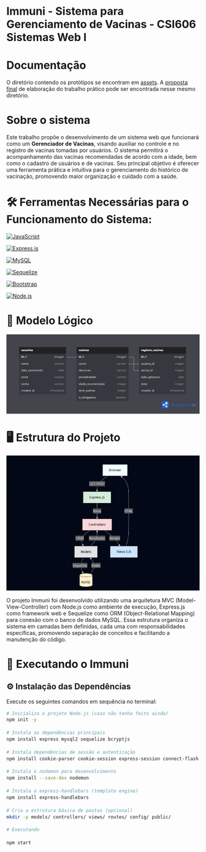 # Immuni - Sistema para Gerenciamento de Vacinas - CSI606 Sistemas Web I

# Documentação
O diretório contendo os protótipos se encontram em [assets](./assets/). A [proposta final](./assets/README.md) de elaboração do trabalho prático pode ser encontrada nesse mesmo diretório.

# Sobre o sistema
Este trabalho propõe o desenvolvimento de um sistema web que funcionará como um **Gerenciador de Vacinas**, visando auxiliar no controle e no registro de vacinas tomadas por usuários. O sistema permitirá o acompanhamento das vacinas recomendadas de acordo com a idade, bem como o cadastro de usuários e de vacinas. Seu principal objetivo é oferecer uma ferramenta prática e intuitiva para o gerenciamento do histórico de vacinação, promovendo maior organização e cuidado com a saúde.  

# 🛠️ Ferramentas Necessárias para o Funcionamento do Sistema:

[![JavaScript](https://img.shields.io/badge/-JavaScript-F7DF1E?style=for-the-badge&logo=javascript&logoColor=black)](https://developer.mozilla.org/en-US/docs/Web/JavaScript)

[![Express.js](https://img.shields.io/badge/-Express.js-000000?style=for-the-badge&logo=express&logoColor=white)](https://expressjs.com/)

[![MySQL](https://img.shields.io/badge/-MySQL-4479A1?style=for-the-badge&logo=mysql&logoColor=white)](https://www.mysql.com/)

[![Sequelize](https://img.shields.io/badge/-Sequelize-52B0E7?style=for-the-badge&logo=sequelize&logoColor=white)](https://sequelize.org/)

[![Bootstrap](https://img.shields.io/badge/-Bootstrap-7952B3?style=for-the-badge&logo=bootstrap&logoColor=white)](https://getbootstrap.com/)

[![Node.js](https://img.shields.io/badge/-Node.js-339933?style=for-the-badge&logo=node.js&logoColor=white)](https://nodejs.org/)

# 🧮 Modelo Lógico

![Modelo Lógico](./assets/immune.png)

# 🖥️ Estrutura do Projeto

![Estruturação](./assets/arquitetura.png)

O projeto Immuni foi desenvolvido utilizando uma arquitetura MVC (Model-View-Controller) com Node.js como ambiente de execução, Express.js como framework web e Sequelize como ORM (Object-Relational Mapping) para conexão com o banco de dados MySQL. Essa estrutura organiza o sistema em camadas bem definidas, cada uma com responsabilidades específicas, promovendo separação de conceitos e facilitando a manutenção do código.

# 🚀 Executando o Immuni

## ⚙️ Instalação das Dependências

Execute os seguintes comandos em sequência no terminal:

```bash
# Inicializa o projeto Node.js (caso não tenha feito ainda)
npm init -y

# Instala as dependências principais
npm install express mysql2 sequelize bcryptjs

# Instala dependências de sessão e autenticação
npm install cookie-parser cookie-session express-session connect-flash express-flash session-file-store

# Instala o nodemon para desenvolvimento
npm install --save-dev nodemon

# Instala o express-handlebars (template engine)
npm install express-handlebars

# Cria a estrutura básica de pastas (opcional)
mkdir -p models/ controllers/ views/ routes/ config/ public/

# Executando

npm start